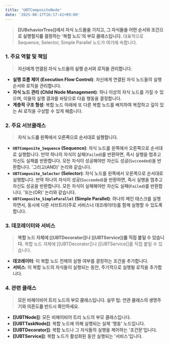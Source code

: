 ```yaml
---
title: 'UBTCompositeNode'
date: '2025-08-17T16:17:41+09:00'
---
```

> **[[UBehaviorTree]]에서 자식 노드들을 가지고, 그 자식들을 어떤 순서와 조건으로 실행할지를 결정하는 '복합 노드'의 부모 클래스입니다.** 대표적으로 Sequence, Selector, Simple Parallel 노드가 여기에 속합니다.

### **1. 주요 역할 및 책임**
> **자신에게 연결된 자식 노드들의 실행 순서와 로직을 관리합니다.**
* **실행 흐름 제어 (Execution Flow Control)**:
	자신에게 연결된 자식 노드들의 실행 순서와 로직을 관리합니다.
* **자식 노드 관리 (Child Node Management)**:
	하나 이상의 자식 노드를 가질 수 있으며, 이들의 실행 결과를 바탕으로 다음 행동을 결정합니다.
* **계층적 구조 형성**:
	복합 노드 아래에 또 다른 복합 노드를 배치하여 복잡하고 깊이 있는 AI 로직을 구성할 수 있게 해줍니다.

### **2. 주요 서브클래스**
> **자식 노드를 왼쪽에서 오른쪽으로 순서대로 실행합니다.**
* **`UBTComposite_Sequence` (Sequence)**:
	자식 노드를 왼쪽에서 오른쪽으로 순서대로 실행합니다. 만약 하나의 자식이 실패(`Failed`)를 반환하면, 즉시 실행을 멈추고 자신도 실패를 반환합니다. 모든 자식이 성공해야만 자신도 성공(`Succeeded`)을 반환합니다. '그리고(AND)' 논리와 같습니다.
* **`UBTComposite_Selector` (Selector)**:
	자식 노드를 왼쪽에서 오른쪽으로 순서대로 실행합니다. 만약 하나의 자식이 성공(`Succeeded`)을 반환하면, 즉시 실행을 멈추고 자신도 성공을 반환합니다. 모든 자식이 실패해야만 자신도 실패(`Failed`)를 반환합니다. '또는(OR)' 논리와 같습니다.
* **`UBTComposite_SimpleParallel` (Simple Parallel)**:
	하나의 메인 태스크를 실행하면서, 동시에 다른 서브트리(주로 서비스나 데코레이터)를 함께 실행할 수 있도록 합니다.

### **3. 데코레이터와 서비스**
> **복합 노드 자체에 [[UBTDecorator]]나 [[UBTService]]를 직접 붙일 수 있습니다.**
복합 노드 자체에 [[UBTDecorator]]나 [[UBTService]]를 직접 붙일 수 있습니다.
* **데코레이터**:
	이 복합 노드 전체의 실행 여부를 결정하는 조건을 추가합니다.
* **서비스**:
	이 복합 노드의 자식들이 실행되는 동안, 주기적으로 실행될 로직을 추가합니다.

### **4. 관련 클래스**
> **모든 비헤이비어 트리 노드의 부모 클래스입니다. 실무 팁: 연관 클래스의 생명주기와 의존도를 반드시 확인하세요.**
* **[[UBTNode]]**:
	모든 비헤이비어 트리 노드의 부모 클래스입니다.
* **[[UBTTaskNode]]**:
	복합 노드에 의해 실행되는 실제 '행동' 노드입니다.
* **[[UBTDecorator]]**:
	복합 노드나 그 자식들의 실행을 제어하는 '조건문'입니다.
* **[[UBTService]]**:
	복합 노드가 활성화된 동안 실행되는 '서비스'입니다.
